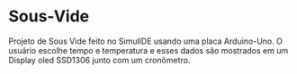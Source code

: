 # Sous-Vide
Projeto de Sous Vide feito no SimulIDE usando uma placa Arduino-Uno. O usuário escolhe tempo e temperatura e esses dados são mostrados em um Display oled SSD1306 junto com um cronômetro.
